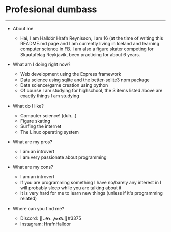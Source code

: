 # Profesional dumbass

---

- About me
  - Hai, I am Halldór Hrafn Reynisson, I am 16 (at the time of writing this README.md page and I am currently living in Iceland and learning computer science in FB. I am also a figure skater competing for Skautafélag Reykjavík, been practicing for about 6 years.

- What am I doing right now?
  - Web development using the Express framework
  - Data science using sqlite and the better-sqlite3 npm package
  - Data science/game creation using python
  - Of course I am studying for highschool, the 3 items listed above are exactly things I am studying

- What do I like?
  - Computer science! (duh...)
  - Figure skating
  - Surfing the internet
  - The Linux operating system

- What are my pros?
  - I am an introvert
  - I am very passionate about programming

- What are my cons?
  - I am an introvert
  - If you are programming something I have no/barely any interest in I will probably sleep while you are talking about it
  - It is very hard for me to learn new things (unless if it's programming related)

- Where can you find me?
  - Discord: 🎀 𝓜𝓻. 𝓹𝓸𝓽𝓽𝓼 🎀#3375
  - Instagram: HrafnHalldor


<!---
Halldor-sys/Halldor-sys is a ✨ special ✨ repository because its `README.md` (this file) appears on your GitHub profile.
You can click the Preview link to take a look at your changes.
--->
